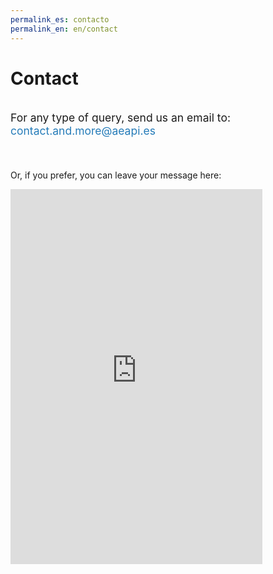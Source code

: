 ```yaml
---
permalink_es: contacto
permalink_en: en/contact
---
```

<style>
    #backgroundImage {
        background-image: url('assets/img/background_5.jpg');
    }

    #content,
    #content p {
        text-align: center;
    }

    p#emailParagraph {
        margin: 2em 0 3em;
        font-size: 1.25em;
    }

    .email {
        color: #267CB9;
    }
</style>

# Contact

<p id="emailParagraph">
    <i class="icon-mail"></i> For any type of query, send us an email to:<br/><span class="email">contact<span class="antispam">.and.more</span>@aeapi.es</span>
</p>

Or, if you prefer, you can leave your message here:

<iframe src="https://docs.google.com/forms/d/e/1FAIpQLSeBMcIIAy2Dp9W-HhOZtIvH4Z3VRKi1OQHLe1wAOd8KrfMrDw/viewform?embedded=true" width="80%" height="600" frameborder="0" marginheight="0" marginwidth="0">Cargando…</iframe>
